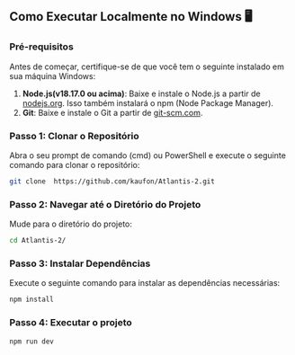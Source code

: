 ## Como Executar Localmente no Windows 🖥️

### Pré-requisitos

Antes de começar, certifique-se de que você tem o seguinte instalado em sua máquina Windows:

1. **Node.js(v18.17.0 ou acima)**: Baixe e instale o Node.js a partir de [nodejs.org](https://nodejs.org/). Isso também instalará o npm (Node Package Manager).
2. **Git**: Baixe e instale o Git a partir de [git-scm.com](https://git-scm.com/).

### Passo 1: Clonar o Repositório

Abra o seu prompt de comando (cmd) ou PowerShell e execute o seguinte comando para clonar o repositório:

```bash
git clone  https://github.com/kaufon/Atlantis-2.git
```

### Passo 2: Navegar até o Diretório do Projeto

Mude para o diretório do projeto:

```bash
cd Atlantis-2/
```

### Passo 3: Instalar Dependências

Execute o seguinte comando para instalar as dependências necessárias:

```bash
npm install
```
### Passo 4: Executar o projeto

```bash
npm run dev
```
